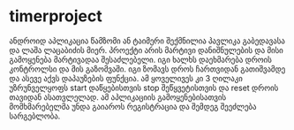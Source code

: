 # timerproject
ანდროიდ აპლიკაცია წამზომი ან ტაიმერი შექმნილია პავლიკა გაბედავასა და ლაშა ლაცაბიძის მიერ.
პროექტი არის მარტივი დანიშნულების და მისი გამოყენება მარტივადაა შესაძლებელი. იგი ხალხს დაეხმარება დროის კონტროლსი და მის გაზომვაში. 
იგი ზომავს დროს ჩართვიდან გათიშვამდე და ასევე აქვს დაპაუზების ფუნქცია.
ამ ყოველივეს კი 3 ღილაკი უზრუნველყოფს start დაწყებისთვის stop შეწყვეტისთვის და reset დროის თავიდან ასათვლელად.
ამ აპლიკაციის გამოყენებისათვის მომხმარებელმა უნდა გაიაროს რეგისტრაცია და შემდეგ შეეძლება სარგებლობა.
